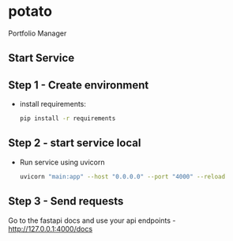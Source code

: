 # potato
Portfolio Manager

## Start Service

## Step 1 - Create environment

- install requirements:
    
    ```bash
    pip install -r requirements
    ```

## Step 2 - start service local

- Run service using uvicorn

    ```bash
    uvicorn "main:app" --host "0.0.0.0" --port "4000" --reload
    ```
   
## Step 3 - Send requests

Go to the fastapi docs and use your api endpoints - http://127.0.0.1:4000/docs
